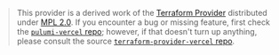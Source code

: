 > This provider is a derived work of the [Terraform Provider](https://github.com/terraform-providers/terraform-provider-vercel)
> distributed under [MPL 2.0](https://www.mozilla.org/en-US/MPL/2.0/). If you encounter a bug or missing feature,
> first check the [`pulumi-vercel` repo](/issues); however, if that doesn't turn up anything,
> please consult the source [`terraform-provider-vercel` repo](https://github.com/terraform-providers/terraform-provider-vercel/issues).
